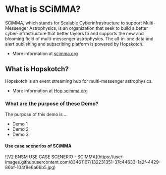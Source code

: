 <title> Demos for Scalable Cyberinfrastructure to support Multi-Messenger Astrophysics </title> 
<h1> What is SCiMMA? </h1> 
<p> 
  SCiMMA, which stands for Scalable Cyberinfrastructure to support Multi-Messenger Astrophysics, is an organization that seek to build a better cyber-infrastructure that better taylors to and supports the new and blooming field of multi-messenger astrophysics. The all-in-one data and alert publishing and subscribing platform is powered by Hopskotch. 
  <ul>
        <li> More information at <a href="https://scimma.org/index.html"> scimma.org </a></li>
  </ul>
</p> 

<h2> What is Hopskotch? </h2> 
<p> 
  Hopskotch is an event streaming hub for multi-messenger astrophysics. 
  <ul>
       <li> More information at <a href="https://hop.scimma.org/"> Hop.scimma.org </a></li>
  </ul>
</p> 

<h3> What are the purpose of these Demo? </h3> 
<p> 
  The purpose of this demo is ... 
   <ul>
       <li> Demo 1</li>
       <li> Demo 2</li>
       <li> Demo 3</li>
  </ul>
</p> 

<h4> Use case scenerios of SCiMMA </h4> 
![V2 BNSM USE CASE SCENERIO - SCIMMA](https://user-images.githubusercontent.com/83461107/132231351-37c44633-1a2f-4429-86bf-104f8e6a66b5.jpg)

